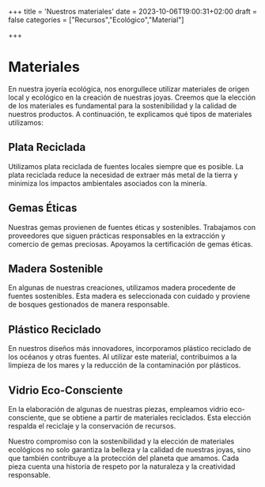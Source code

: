 +++
title = 'Nuestros materiales'
date = 2023-10-06T19:00:31+02:00
draft = false
categories = ["Recursos","Ecológico","Material"]


+++

# Materiales

En nuestra joyería ecológica, nos enorgullece utilizar materiales de origen local y ecológico en la creación de nuestras joyas. Creemos que la elección de los materiales es fundamental para la sostenibilidad y la calidad de nuestros productos. A continuación, te explicamos qué tipos de materiales utilizamos:

## Plata Reciclada

Utilizamos plata reciclada de fuentes locales siempre que es posible. La plata reciclada reduce la necesidad de extraer más metal de la tierra y minimiza los impactos ambientales asociados con la minería.

## Gemas Éticas

Nuestras gemas provienen de fuentes éticas y sostenibles. Trabajamos con proveedores que siguen prácticas responsables en la extracción y comercio de gemas preciosas. Apoyamos la certificación de gemas éticas.

## Madera Sostenible

En algunas de nuestras creaciones, utilizamos madera procedente de fuentes sostenibles. Esta madera es seleccionada con cuidado y proviene de bosques gestionados de manera responsable.

## Plástico Reciclado

En nuestros diseños más innovadores, incorporamos plástico reciclado de los océanos y otras fuentes. Al utilizar este material, contribuimos a la limpieza de los mares y la reducción de la contaminación por plásticos.

## Vidrio Eco-Consciente

En la elaboración de algunas de nuestras piezas, empleamos vidrio eco-consciente, que se obtiene a partir de materiales reciclados. Esta elección respalda el reciclaje y la conservación de recursos.

Nuestro compromiso con la sostenibilidad y la elección de materiales ecológicos no solo garantiza la belleza y la calidad de nuestras joyas, sino que también contribuye a la protección del planeta que amamos. Cada pieza cuenta una historia de respeto por la naturaleza y la creatividad responsable.
